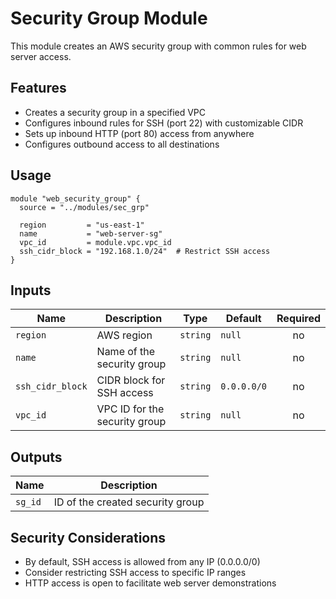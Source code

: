 # Security Group Module

This module creates an AWS security group with common rules for web server access.

## Features

- Creates a security group in a specified VPC
- Configures inbound rules for SSH (port 22) with customizable CIDR
- Sets up inbound HTTP (port 80) access from anywhere
- Configures outbound access to all destinations

## Usage

```hcl
module "web_security_group" {
  source = "../modules/sec_grp"

  region         = "us-east-1"
  name           = "web-server-sg"
  vpc_id         = module.vpc.vpc_id
  ssh_cidr_block = "192.168.1.0/24"  # Restrict SSH access
}
```

## Inputs

| Name             | Description                     | Type     | Default     | Required |
|------------------|---------------------------------|----------|-------------|:--------:|
| `region`         | AWS region                      | `string` | `null`      | no       |
| `name`           | Name of the security group      | `string` | `null`      | no       |
| `ssh_cidr_block` | CIDR block for SSH access       | `string` | `0.0.0.0/0` | no       |
| `vpc_id`         | VPC ID for the security group   | `string` | `null`      | no       |

## Outputs

| Name    | Description                      |
|---------|----------------------------------|
| `sg_id` | ID of the created security group |

## Security Considerations

- By default, SSH access is allowed from any IP (0.0.0.0/0)
- Consider restricting SSH access to specific IP ranges
- HTTP access is open to facilitate web server demonstrations